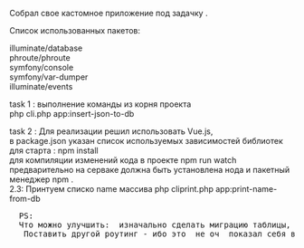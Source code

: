 Собрал свое кастомное приложение под задачку .

Список использованных пакетов:

illuminate/database <br>
phroute/phroute <br>
symfony/console <br>
symfony/var-dumper <br>
illuminate/events 
<br>


 task 1 :  выполнение команды из корня проекта <br>
           php cli.php app:insert-json-to-db 
            <br>


 task 2 : Для реализации решил использовать Vue.js,  <br>
          в package.json указан список используемых зависимостей библиотек <br>
          для  старта : npm install  <br>
          для компиляции изменений кода в проекте npm run watch <br>
          предварительно на серваке должна быть установлена нода и пакетный менеджер npm .<br>
    2.3:    Принтуем списко name массива php cliprint.php app:print-name-from-db   <br>
  <pre>  PS: 
  Что можно улучшить:  изначально сделать миграцию таблицы, разработать под нее комнаду  тем самым генерить таблицу из консоли.
   Поставить другой роутинг - ибо это  не оч  показал себя в плане эксплуатации.
  </pre>  
    